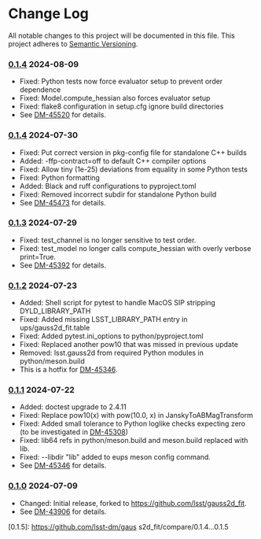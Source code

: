 # Change Log

All notable changes to this project will be documented in this file.
This project adheres to [Semantic Versioning](https://semver.org/).

### [0.1.4] 2024-08-09

* Fixed: Python tests now force evaluator setup to prevent order dependence
* Fixed: Model.compute_hessian also forces evaluator setup
* Fixed: flake8 configuration in setup.cfg ignore build directories
* See [DM-45520](https://rubinobs.atlassian.net/browse/DM-45520) for details.

### [0.1.4] 2024-07-30

* Fixed: Put correct version in pkg-config file for standalone C++ builds
* Added: -ffp-contract=off to default C++ compiler options
* Fixed: Allow tiny (1e-25) deviations from equality in some Python tests
* Fixed: Python formatting
* Added: Black and ruff configurations to pyproject.toml
* Fixed: Removed incorrect subdir for standalone Python build
* See [DM-45473](https://rubinobs.atlassian.net/browse/DM-45473) for details.

### [0.1.3] 2024-07-29

* Fixed: test_channel is no longer sensitive to test order.
* Fixed: test_model no longer calls compute_hessian with overly verbose print=True.
* See [DM-45392](https://rubinobs.atlassian.net/browse/DM-45392) for details.

### [0.1.2] 2024-07-23

* Added: Shell script for pytest to handle MacOS SIP stripping DYLD_LIBRARY_PATH
* Fixed: Added missing LSST_LIBRARY_PATH entry in ups/gauss2d_fit.table
* Fixed: Added pytest.ini_options to python/pyproject.toml
* Fixed: Replaced another pow10 that was missed in previous update
* Removed: lsst.gauss2d from required Python modules in python/meson.build
* This is a hotfix for [DM-45346](https://rubinobs.atlassian.net/browse/DM-45346).

### [0.1.1] 2024-07-22

* Added: doctest upgrade to 2.4.11
* Fixed: Replace pow10(x) with pow(10.0, x) in JanskyToABMagTransform
* Fixed: Added small tolerance to Python loglike checks expecting zero (to be investigated
  in [DM-45308](https://rubinobs.atlassian.net/browse/DM-45308))
* Fixed: lib64 refs in python/meson.build and meson.build replaced with lib.
* Fixed: --libdir "lib" added to eups meson config command.
* See [DM-45346](https://rubinobs.atlassian.net/browse/DM-45346) for details.

### [0.1.0] 2024-07-09

* Changed: Initial release, forked to https://github.com/lsst/gauss2d_fit.
* See [DM-43906](https://rubinobs.atlassian.net/browse/DM-43906) for details.

[0.1.5]: https://github.com/lsst-dm/gaus s2d_fit/compare/0.1.4...0.1.5

[0.1.4]: https://github.com/lsst-dm/gauss2d_fit/compare/0.1.3...0.1.4

[0.1.3]: https://github.com/lsst-dm/gauss2d_fit/compare/0.1.2...0.1.3

[0.1.2]: https://github.com/lsst-dm/gauss2d_fit/compare/0.1.1...0.1.2

[0.1.1]: https://github.com/lsst-dm/gauss2d_fit/compare/0.1.0...0.1.1

[0.1.0]: https://github.com/lsst-dm/gauss2d_fit/compare/a42ec007c...0.1.0
